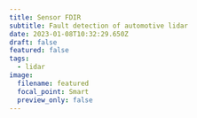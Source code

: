 ```yaml
---
title: Sensor FDIR
subtitle: Fault detection of automotive lidar
date: 2023-01-08T10:32:29.650Z
draft: false
featured: false
tags:
  - lidar
image:
  filename: featured
  focal_point: Smart
  preview_only: false
---
```

